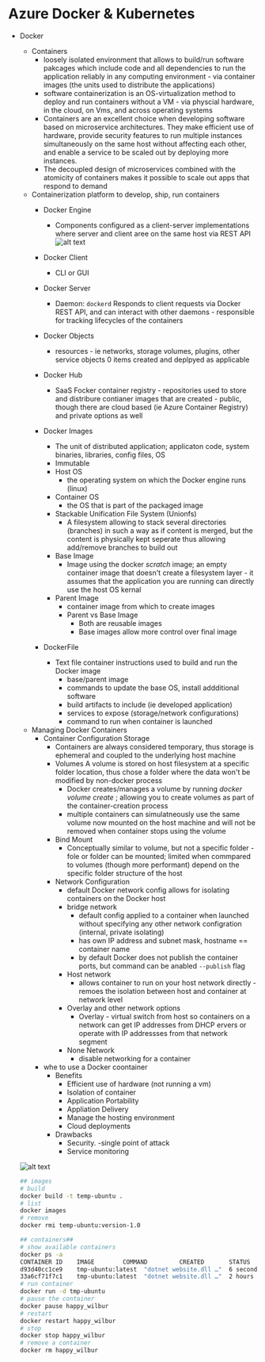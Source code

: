 # Azure Docker & Kubernetes

* Docker
    * Containers
        * loosely isolated environment that allows to build/run software pakcages which include code and all dependencies to run the application reliably in any computing environment - via container images (the units used to distribute the applications)
        * software containerization is an OS-virtualization method to deploy and run containers without a VM - via physcial hardware, in the cloud, on Vms, and across operating systems
        * Containers are an excellent choice when developing software based on microservice architectures. They make efficient use of hardware, provide security features to run multiple instances simultaneously on the same host without affecting each other, and enable a service to be scaled out by deploying more instances.
        * The decoupled design of microservices combined with the atomicity of containers makes it possible to scale out apps that respond to demand
    * Containerization platform to develop, ship, run containers
        * Docker Engine
            * Components configured as a client-server implementations where server and client aree on the same host via REST API
            ![alt text](https://learn.microsoft.com/en-us/training/modules/intro-to-docker-containers/media/2-docker-architecture.svg)

        * Docker Client 
            * CLI or GUI
        * Docker Server
            * Daemon: ```dockerd``` Responds to client requests via Docker REST API, and can interact with other daemons - responsible for tracking lifecycles of the containers
        * Docker Objects
            * resources - ie networks, storage volumes, plugins, other service objects 0 items created and deplpyed as applicable
        * Docker Hub
            * SaaS Focker container registry - repositories used to store and distribure contianer images that are created - public, though there are cloud based (ie Azure Container Registry) and private options as well 
        * Docker Images
            * The unit of distributed application; applicaton code, system binaries, libraries, config files, OS
            * Immutable
            * Host OS
                * the operating system on which the Docker engine runs (linux)
            * Container OS
                * the OS that is part of the packaged image
            * Stackable Unification File System (Unionfs)
                * A filesystem allowing to stack several directories (branches) in such a way as if content is merged, but the content is physically kept seperate thus allowing add/remove branches to build out
            * Base Image
                * Image using the docker _scratch_ image; an empty container image that doesn't create a filesystem layer - it assumes that the application you are running can directly use the host OS kernal
            * Parent Image
                * container image from which to create images
                * Parent vs Base Image
                    * Both are reusable images
                     * Base images allow more control over final image
        * DockerFile
            * Text file container instructions used to build and run the Docker image
                * base/parent image
                * commands to update the base OS, install addditional software
                * build artifacts to include (ie developed application)
                * services to expose (storage/network configurations)
                * command to run when container is launched
    * Managing Docker Containers
        *   Container Configuration Storage
            * Containers are always considered temporary, thus storage is ephemeral and coupled to the underlying host machine
            * Volumes
                A volume is stored on host filesystem at a specific folder location, thus chose a folder where the data won't be modified by non-docker process
                * Docker creates/manages a volume by running _docker volume create_ ; allowing you to create volumes as part of the container-creation process
                * multiple containers can simulatneously use the same volume now mounted on the host machine and will not be removed when container stops using the volume
            * Bind Mount
                * Conceptually similar to volume, but not a specific folder - fole or folder can be mounted; limited when commpared to volumes  (though more performant) depend on the specific folder structure of the host
            * Network Configuration
                * default Docker network config allows for isolating containers on the Docker host
                * bridge network
                    * default config applied to a container when launched without specifying any other network configration (internal, private isolating)
                    * has own IP address and subnet mask, hostname == container name
                    * by default Docker does not publish the container ports, but command can be anabled ```--publish``` flag
                * Host network 
                    * allows container to run on your host network directly - remoes the isolation between host and container at network level
                * Overlay and other network options
                    * Overlay - virtual switch from host so containers on a network can get IP addresses from DHCP ervers or operate with IP addressses from that network segment
                * None Network
                    * disable networking for a container
        * whe to use a Docker coontainer
            * Benefits
                * Efficient use of hardware (not running a vm)
                * Isolation of container
                * Application Portability
                * Appliation Delivery
                * Manage the hosting environment 
                * Cloud deployments
            * Drawbacks
                * Security. -single point of attack
                * Service monitoring 
                
    ![alt text](https://learn.microsoft.com/en-us/training/modules/intro-to-docker-containers/media/4-docker-container-lifecycle-2.png)

    ```sh
    ## images
    # build
    docker build -t temp-ubuntu .
    # list
    docker images
    # remove
    docker rmi temp-ubuntu:version-1.0

    ## containers##
    # show available containers
    docker ps -a
    CONTAINER ID    IMAGE        COMMAND         CREATED       STATUS           PORTS        NAMES
    d93d40cc1ce9    tmp-ubuntu:latest  "dotnet website.dll …"  6 seconds ago    Up  seconds        8080/tcp      happy_wilbur
    33a6cf71f7c1    tmp-ubuntu:latest  "dotnet website.dll …"  2 hours ago   Exited (0) 9 seconds ago            adoring_borg
    # run container
    docker run -d tmp-ubuntu
    # pause the container
    docker pause happy_wilbur
    # restart
    docker restart happy_wilbur
    # stop
    docker stop happy_wilbur
    # remove a container
    docker rm happy_wilbur

    ```